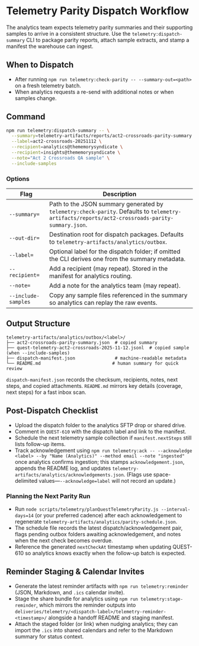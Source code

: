 # Telemetry Parity Dispatch Workflow

The analytics team expects telemetry parity summaries and their supporting samples to arrive in a consistent structure. Use the `telemetry:dispatch-summary` CLI to package parity reports, attach sample extracts, and stamp a manifest the warehouse can ingest.

## When to Dispatch
- After running `npm run telemetry:check-parity -- --summary-out=<path>` on a fresh telemetry batch.
- When analytics requests a re-send with additional notes or when samples change.

## Command
```bash
npm run telemetry:dispatch-summary -- \
  --summary=telemetry-artifacts/reports/act2-crossroads-parity-summary.json \
  --label=act2-crossroads-20251112 \
  --recipient=analytics@thememorysyndicate \
  --recipient=insights@thememorysyndicate \
  --note="Act 2 Crossroads QA sample" \
  --include-samples
```

### Options
| Flag | Description |
| --- | --- |
| `--summary=` | Path to the JSON summary generated by `telemetry:check-parity`. Defaults to `telemetry-artifacts/reports/act2-crossroads-parity-summary.json`. |
| `--out-dir=` | Destination root for dispatch packages. Defaults to `telemetry-artifacts/analytics/outbox`. |
| `--label=` | Optional label for the dispatch folder; if omitted the CLI derives one from the summary metadata. |
| `--recipient=` | Add a recipient (may repeat). Stored in the manifest for analytics routing. |
| `--note=` | Add a note for the analytics team (may repeat). |
| `--include-samples` | Copy any sample files referenced in the summary so analytics can replay the raw events. |

## Output Structure
```
telemetry-artifacts/analytics/outbox/<label>/
├── act2-crossroads-parity-summary.json  # copied summary
├── quest-telemetry-act2-crossroads-2025-11-12.jsonl  # copied sample (when --include-samples)
├── dispatch-manifest.json               # machine-readable metadata
└── README.md                           # human summary for quick review
```

`dispatch-manifest.json` records the checksum, recipients, notes, next steps, and copied attachments. `README.md` mirrors key details (coverage, next steps) for a fast inbox scan.

## Post-Dispatch Checklist
- Upload the dispatch folder to the analytics SFTP drop or shared drive.
- Comment in `QUEST-610` with the dispatch label and link to the manifest.
- Schedule the next telemetry sample collection if `manifest.nextSteps` still lists follow-up items.
- Track acknowledgement using `npm run telemetry:ack -- --acknowledge <label> --by "Name (Analytics)" --method email --note "ingested"` once analytics confirms ingestion; this stamps `acknowledgement.json`, appends the README log, and updates `telemetry-artifacts/analytics/acknowledgements.json`. (Flags use space-delimited values—`--acknowledge=label` will not record an update.)

### Planning the Next Parity Run
- Run `node scripts/telemetry/planQuestTelemetryParity.js --interval-days=14` (or your preferred cadence) after each acknowledgement to regenerate `telemetry-artifacts/analytics/parity-schedule.json`.
- The schedule file records the latest dispatch/acknowledgement pair, flags pending outbox folders awaiting acknowledgement, and notes when the next check becomes overdue.
- Reference the generated `nextCheckAt` timestamp when updating QUEST-610 so analytics knows exactly when the follow-up batch is expected.

## Reminder Staging & Calendar Invites
- Generate the latest reminder artifacts with `npm run telemetry:reminder` (JSON, Markdown, and `.ics` calendar invite).
- Stage the share bundle for analytics using `npm run telemetry:stage-reminder`, which mirrors the reminder outputs into `deliveries/telemetry/<dispatch-label>/telemetry-reminder-<timestamp>/` alongside a handoff README and staging manifest.
- Attach the staged folder (or link) when nudging analytics; they can import the `.ics` into shared calendars and refer to the Markdown summary for status context.
